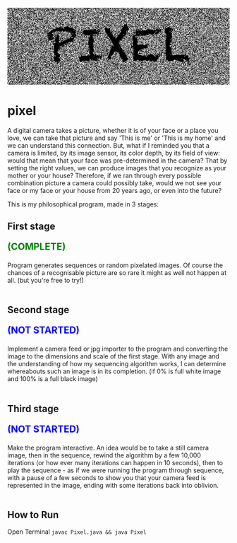 <p align="center"><img src="https://github.com/alfanhui/pixel/raw/master/logo.png?raw=true"/></p>

# pixel
A digital camera takes a picture, whether it is of your face or a place you love, we can take that picture and say 'This is me' or 'This is my home' and we can understand this connection. But, what if I reminded you that a camera is limited, by its image sensor, its color depth, by its field of view: would that mean that your face was pre-determined in the camera? That by setting the right values, we can produce images that you recognize as your mother or your house? Therefore, if we ran through every possible combination picture a camera could possibly take, would we not see your face or my face or your house from 20 years ago, or even into the future?<br>

This is my philosophical program, made in 3 stages:<br>
## First stage<p style='color:green'>(COMPLETE)</p> 
Program generates sequences or random pixelated images. Of course the chances of a recognisable picture are so rare it might as well not happen at all. (but you're free to try!)<br><br>

## Second stage<p style='color:blue'>(NOT STARTED)</p>
Implement a camera feed or jpg importer to the program and converting the image to the dimensions and scale of the first stage. With any image and the understanding of how my sequencing algorithm works, I can determine whereabouts such an image is in its completion. (if 0% is full white image and 100% is a full black image)<br><br>


## Third stage<p style='color:blue'>(NOT STARTED)</p>
Make the program interactive. An idea would be to take a still camera image, then in the sequence, rewind the algorithm by a few 10,000 iterations (or how ever many iterations can happen in 10 seconds), then to play the sequence - as if we were running the program through sequence, with a pause of a few seconds to show you that your camera feed is represented in the image, ending with some iterations back into oblivion.<br><br>

## How to Run
Open Terminal
`javac Pixel.java && java Pixel`
